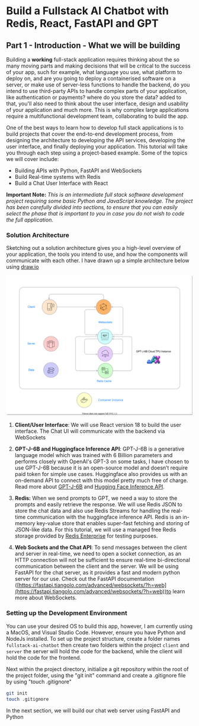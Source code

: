 # Build a Fullstack AI Chatbot with Redis, React, FastAPI and GPT

## Part 1 - Introduction - What we will be building

Building a **working** full-stack application requires thinking about the so many moving parts and making decisions that will be critical to the success of your app, such for example, what language you use, what platform to deploy on, and are you going to deploy a containerised software on a server, or make use of server-less functions to handle the backend, do you intend to use third-party APIs to handle complex parts of your application, like authentication or payments? where do you store the data? added to that, you'll also need to think about the user interface, design and usability of your application and much more. This is why complex large applications require a multifunctional development team, collaborating to build the app.

One of the best ways to learn how to develop full stack applications is to build projects that cover the end-to-end development process, from designing the architecture to developing the API services, developing the user interface, and finally deploying your application. This tutorial will take you through each step using a project-based example.
Some of the topics we will cover include:

- Building APIs with Python, FastAPI and WebSockets
- Build Real-time systems with Redis
- Build a Chat User Interface with React

**Important Note:**
_This is an intermediate full stack software development project requiring some basic Python and JavaScript knowledge. The project has been carefully divided into sections, to ensure that you can easily select the phase that is important to you in case you do not wish to code the full application._

### **Solution Architecture**

Sketching out a solution architecture gives you a high-level overview of your application, the tools you intend to use, and how the components will communicate with each other. I have drawn up a simple architecture below using [draw.io](http://draw.io)

![full-stack-chatbot-architecture.svg](docs/full-stack-chatbot-architecture.drawio.svg)

1. **Client/User Interface**: We will use React version 18 to build the user interface. The Chat UI will communicate with the backend via WebSockets

2. **GPT-J-6B and Huggingface Inference API**: GPT-J-6B is a generative language model which was trained with 6 Billion parameters and performs closely with OpenAI's GPT-3 on some tasks, I have chosen to use GPT-J-6B because it is an open-source model and doesn’t require paid token for simple use cases. Huggingface also provides us with an on-demand API to connect with this model pretty much free of charge. Read more about [GPT-J-6B](https://huggingface.co/EleutherAI/gpt-j-6B?text=My+name+is+Teven+and+I+am) and [Hugging Face Inference API](https://huggingface.co/inference-api).

3. **Redis:** When we send prompts to GPT, we need a way to store the prompts and easily retrieve the response. We will use Redis JSON to store the chat data and also use Redis Streams for handling the real-time communication with the huggingface inference API. Redis is an in-memory key-value store that enables super-fast fetching and storing of JSON-like data. For this tutorial, we will use a managed free Redis storage provided by [Redis Enterprise](https://redis.info/3NBGJRT) for testing purposes.

4. **Web Sockets and the Chat API**: To send messages between the client and server in real-time, we need to open a socket connection, as an HTTP connection will not be sufficient to ensure real-time bi-directional communication between the client and the server. We will be using FastAPI for the chat server, as it provides a fast and modern python server for our use. Check out the FastAPI documentation ([https://fastapi.tiangolo.com/advanced/websockets/?h=web](https://fastapi.tiangolo.com/advanced/websockets/?h=web))to learn more about WebSockets.

### **Setting up the Development Environment**

You can use your desired OS to build this app, however, I am currently using a MacOS, and Visual Studio Code. However, ensure you have Python and NodeJs installed. To set up the project structure, create a folder names `fullstack-ai-chatbot` then create two folders within the project `client` and `server` the server will hold the code for the backend, while the client will hold the code for the frontend.

Next within the project directory, initialize a git repository within the root of the project folder, using the "git init" command and create a .gitignore file by using "touch .gitignore"

```bash
git init
touch .gitignore
```

In the next section, we will build our chat web server using FastAPI and Python
